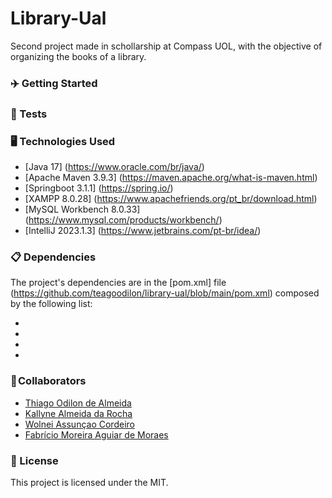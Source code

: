 # Library-Ual
Second project made in schollarship at Compass UOL, with the objective of organizing the books of a library.

### ✈️ Getting Started




### 🧪 Tests




### 🖥️ Technologies Used

- [Java 17] (https://www.oracle.com/br/java/)
- [Apache Maven 3.9.3] (https://maven.apache.org/what-is-maven.html)
- [Springboot 3.1.1] (https://spring.io/)
- [XAMPP 8.0.28] (https://www.apachefriends.org/pt_br/download.html)
- [MySQL Workbench 8.0.33] (https://www.mysql.com/products/workbench/)
- [IntelliJ 2023.1.3] (https://www.jetbrains.com/pt-br/idea/)

### 📋 Dependencies

The project's dependencies are in the [pom.xml] file (https://github.com/teagoodilon/library-ual/blob/main/pom.xml) composed by the following list:

-
-
-
-

### 💼 Collaborators

- [Thiago Odilon de Almeida](https://github.com/teagoodilon)
- [Kallyne Almeida da Rocha](https://github.com/KallyneRocha)
- [Wolnei Assunçao Cordeiro](https://github.com/WolneiACordeiro)
- [Fabrício Moreira Aguiar de Moraes](https://github.com/Moraes-Fabricio)



### 📄 License

This project is licensed under the MIT.


